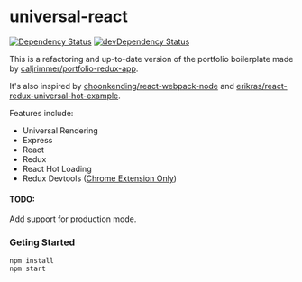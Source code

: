 # universal-react

[![Dependency Status][dep-status-img]][dep-status-link]
[![devDependency Status][dev-dep-status-img]][dev-dep-status-link]

[dep-status-img]: https://david-dm.org/expositor/universal-react.svg
[dep-status-link]: https://david-dm.org/expositor/universal-react
[dev-dep-status-img]: https://david-dm.org/expositor/universal-react/dev-status.svg
[dev-dep-status-link]: https://david-dm.org/expositor/universal-react#info=devDependencies

This is a refactoring and up-to-date version of the portfolio boilerplate made by [caljrimmer/portfolio-redux-app](https://github.com/caljrimmer/portfolio-redux-app). 

It's also inspired by [choonkending/react-webpack-node](https://github.com/choonkending/react-webpack-node) and [erikras/react-redux-universal-hot-example](https://github.com/erikras/react-redux-universal-hot-example).

Features include:

* Universal Rendering 
* Express
* React
* Redux
* React Hot Loading
* Redux Devtools ([Chrome Extension Only](https://github.com/zalmoxisus/redux-devtools-extension)) 

#### TODO:

Add support for production mode.

### Geting Started
```
npm install
npm start
```
